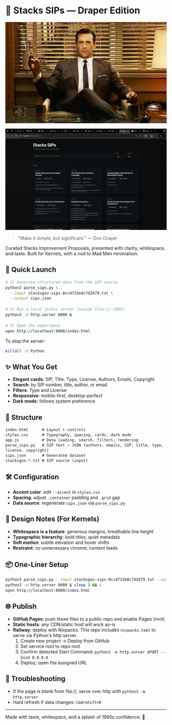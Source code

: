 # 🥃 Stacks SIPs — Draper Edition

![Don Draper](./screenshot-don.jpg)

![Output](./output.jpg)

> "Make it simple, but significant." — Don Draper

Curated Stacks Improvement Proposals, presented with clarity, whitespace, and taste. Built for Kernels, with a nod to Mad Men minimalism.

## 🚀 Quick Launch

```bash
# 1) Generate structured data from the SIP source
python3 parse_sips.py \
  --input stacksgov-sips-8cc4733e8c7d2679.txt \
  --output sips.json

# 2) Run a local static server (avoids file:// CORS)
python3 -m http.server 8000 &

# 3) Open the experience
open http://localhost:8000/index.html
```

To stop the server:
```bash
killall -9 Python
```

## ✨ What You Get

- **Elegant cards**: SIP, Title, Type, License, Authors, Emails, Copyright
- **Search**: by SIP number, title, author, or email
- **Filters**: Type and License
- **Responsive**: mobile-first, desktop-perfect
- **Dark mode**: follows system preference

## 🧱 Structure

```
index.html      # Layout + controls
styles.css      # Typography, spacing, cards, dark mode
app.js          # Data loading, search, filters, rendering
parse_sips.py   # SIP text → JSON (authors, emails, SIP, title, type, license, copyright)
sips.json       # Generated dataset
stacksgov-*.txt # SIP source (input)
```

## 🛠 Configuration

- **Accent color**: edit `--accent` in `styles.css`
- **Spacing**: adjust `.container` padding and `.grid` gap
- **Data source**: regenerate `sips.json` via `parse_sips.py`

## 🧭 Design Notes (For Kernels)

- **Whitespace is a feature**: generous margins, breathable line height
- **Typographic hierarchy**: bold titles, quiet metadata
- **Soft motion**: subtle elevation and hover shifts
- **Restraint**: no unnecessary chrome; content leads

## 📦 One-Liner Setup

```bash
python3 parse_sips.py --input stacksgov-sips-8cc4733e8c7d2679.txt --output sips.json && \
python3 -m http.server 8000 & sleep 1 && \
open http://localhost:8000/index.html
```

## 🌐 Publish

- **GitHub Pages**: push these files to a public repo and enable Pages (root)
- **Static hosts**: any CDN/static host will work as-is
- **Railway**: deploy with Nixpacks. This repo includes `nixpacks.toml` to serve via Python's http.server.
  1) Create new project → Deploy from GitHub
  2) Set service root to repo root
  3) Confirm detected Start Command: `python3 -m http.server $PORT --bind 0.0.0.0`
  4) Deploy; open the assigned URL

## 🧪 Troubleshooting

- If the page is blank from file://, serve over http with `python3 -m http.server`
- Hard refresh if data changes: `Cmd+Shift+R`

---

Made with taste, whitespace, and a splash of 1960s confidence. 🥂


